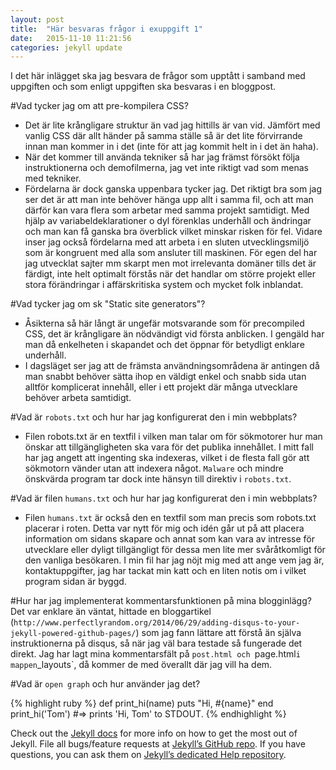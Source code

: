 ```yaml
---
layout: post
title:  "Här besvaras frågor i exuppgift 1"
date:   2015-11-10 11:21:56
categories: jekyll update
---
```

I det här inlägget ska jag besvara de frågor som upptått i samband med uppgiften och som enligt uppgiften ska besvaras i en bloggpost.

#Vad tycker jag om att pre-kompilera CSS?
* Det är lite krångligare struktur än vad jag hittills är van vid.
Jämfört med vanlig CSS där allt händer på samma ställe så är det lite förvirrande innan man kommer in i det (inte för att jag kommit helt in i det än haha).
* När det kommer till använda tekniker så har jag främst försökt följa instruktionerna och demofilmerna,
jag vet inte riktigt vad som menas med tekniker.
* Fördelarna är dock ganska uppenbara tycker jag.
Det riktigt bra som jag ser det är att man inte behöver hänga upp allt i samma fil, och att man därför kan vara flera som arbetar med samma projekt samtidigt.
Med hjälp av variabeldeklarationer o dyl förenklas underhåll och ändringar och man kan få ganska bra överblick vilket minskar risken för fel.
Vidare inser jag också fördelarna med att arbeta i en sluten utvecklingsmiljö som är kongruent med alla som ansluter till maskinen. För egen del har jag utvecklat sajter mm skarpt men mot
irrelevanta domäner tills det är färdigt, inte helt optimalt förstås när det handlar om större projekt eller stora förändringar i affärskritiska system och mycket folk inblandat.

#Vad tycker jag om sk "Static site generators"?
* Åsikterna så här långt är ungefär motsvarande som för precompiled CSS, det är krångligare än nödvändigt vid första anblicken.
I gengäld har man då enkelheten i skapandet och det öppnar för betydligt enklare underhåll.
* I dagsläget ser jag att de främsta användningsområdena är antingen då man snabbt behöver sätta ihop en väldigt enkel och snabb sida utan alltför komplicerat innehåll,
 eller i ett projekt där många utvecklare behöver arbeta samtidigt.

#Vad är `robots.txt` och hur har jag konfigurerat den i min webbplats?
* Filen robots.txt är en textfil i vilken man talar om för sökmotorer hur man önskar att tillgängligheten ska vara för det publika innehållet.
I mitt fall har jag angett att ingenting ska indexeras, vilket i de flesta fall gör att sökmotorn vänder utan att indexera något. `Malware` och mindre önskvärda program tar dock inte hänsyn till direktiv i `robots.txt`.

#Vad är filen `humans.txt` och hur har jag konfigurerat den i min webbplats?
* Filen `humans.txt` är också den en textfil som man precis som robots.txt placerar i roten. Detta var nytt för mig och idén går ut på att placera information om
sidans skapare och annat som kan vara av intresse för utvecklare eller dyligt tillgängligt för dessa men lite mer svåråtkomligt för den vanliga besökaren.
I min fil har jag nöjt mig med att ange vem jag är, kontaktuppgifter, jag har tackat min katt och en liten notis om i vilket program sidan är byggd.

#Hur har jag implementerat kommentarsfunktionen på mina blogginlägg?
Det var enklare än väntat, hittade en bloggartikel (`http://www.perfectlyrandom.org/2014/06/29/adding-disqus-to-your-jekyll-powered-github-pages/`)
som jag fann lättare att förstå än själva instruktionerna på disqus, så när jag väl bara testade så fungerade det direkt.
Jag har lagt mina kommentarsfält på `post.html och `page.html` i mappen `_layouts`, då kommer de med överallt där jag vill ha dem.

#Vad är `open graph` och hur använder jag det?


{% highlight ruby %}
def print_hi(name)
  puts "Hi, #{name}"
end
print_hi('Tom')
#=> prints 'Hi, Tom' to STDOUT.
{% endhighlight %}

Check out the [Jekyll docs][jekyll] for more info on how to get the most out of Jekyll. File all bugs/feature requests at [Jekyll’s GitHub repo][jekyll-gh]. If you have questions, you can ask them on [Jekyll’s dedicated Help repository][jekyll-help].

[jekyll]:      http://jekyllrb.com
[jekyll-gh]:   https://github.com/jekyll/jekyll
[jekyll-help]: https://github.com/jekyll/jekyll-help

